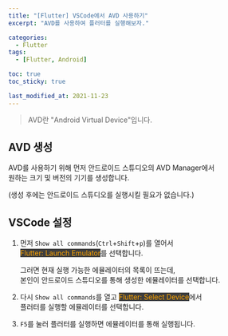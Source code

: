 ```yaml
---
title: "[Flutter] VSCode에서 AVD 사용하기"
excerpt: "AVD를 사용하여 플러터를 실행해보자."

categories:
  - Flutter
tags:
  - [Flutter, Android]

toc: true
toc_sticky: true

last_modified_at: 2021-11-23
---
```


> AVD란 "Android Virtual Device"입니다.

## AVD 생성

AVD를 사용하기 위해 먼저 안드로이드 스튜디오의 AVD Manager에서   
원하는 크기 및 버전의 기기를 생성합니다.

(생성 후에는 안드로이드 스튜디오를 실행시킬 필요가 없습니다.)

## VSCode 설정

1. 먼저 `Show all commands`(`Ctrl`+`Shift`+`p`)를 열어서   
<mark style="background-color: #3e3e3e; color: orange;">Flutter: Launch Emulator</mark>를 선택합니다.

    그러면 현재 실행 가능한 에뮬레이터의 목록이 뜨는데,   
    본인이 안드로이드 스튜디오를 통해 생성한 에뮬레이터를 선택합니다.

2. 다시 `Show all commands`를 열고 <mark style="background-color: #3e3e3e; color: orange;">Flutter: Select Device</mark>에서   
플러터를 실행할 에뮬레이터를 선택합니다.

3. `F5`를 눌러 플러터를 실행하면 에뮬레이터를 통해 실행됩니다.